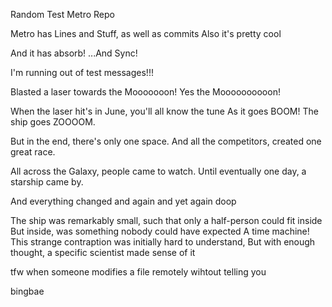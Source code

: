 Random Test Metro Repo

Metro has Lines and Stuff, as well as commits
Also it's pretty cool

And it has absorb!
...And Sync!

I'm running out of test messages!!!

Blasted a laser towards the Mooooooon!
Yes the Moooooooooon!

When the laser hit's in June, you'll all know the tune
As it goes BOOM! The ship goes ZOOOOM.

But in the end, there's only one space.
And all the competitors, created one great race.

All across the Galaxy, people came to watch.
Until eventually one day, a starship came by.

And everything changed
and again
and yet again
doop

The ship was remarkably small, such that only a half-person could fit inside
But inside, was something nobody could have expected
A time machine!
This strange contraption was initially hard to understand,
But with enough thought, a specific scientist made sense of it

tfw when someone modifies a file remotely wihtout telling you

bingbae
